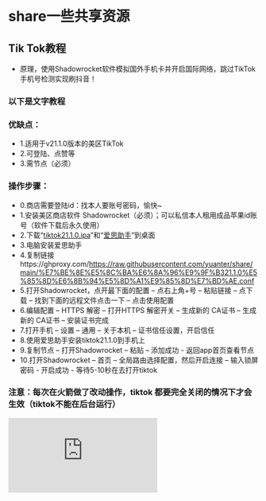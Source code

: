 # share一些共享资源


## Tik Tok教程
* 原理，使用Shadowrocket软件模拟国外手机卡并开启国际网络，跳过TikTok手机号检测实现刷抖音！



### 以下是文字教程

### 优缺点：

* 1.适用于v21.1.0版本的美区TikTok
* 2.可登陆、点赞等
* 3.需节点（必须）

### 操作步骤：
* 0.商店需要登陆id：找本人要账号密码，愉快~
* 1.安装美区商店软件 Shadowrocket（必须）；可以私信本人租用成品苹果id账号（软件下载后永久使用）
* 2.下载“[tiktok21.1.0.ipa](https://ghproxy.com/https://github.com/yuanter/share/raw/main/TikTok%2021.1.0%EF%BC%88%E9%99%A2%E9%95%BF%E8%B4%A6%E5%8F%B7%E7%89%88%EF%BC%89.ipa "tiktok21.1.0.ipa")”和“[爱思助手](https://ghproxy.com/https://github.com/yuanter/share/raw/main/%E7%88%B1%E6%80%9D%E5%8A%A9%E6%89%8B.exe "爱思助手")”到桌面
* 3.电脑安装爱思助手
* 4.复制链接https://ghproxy.com/https://raw.githubusercontent.com/yuanter/share/main/%E7%BE%8E%E5%8C%BA%E6%8A%96%E9%9F%B321.1.0%E5%85%8D%E6%8B%94%E5%8D%A1%E9%85%8D%E7%BD%AE.conf
* 5.打开Shadowrocket，点开最下面的配置 – 点右上角+号 – 粘贴链接 – 点下载 – 找到下面的远程文件点击一下 – 点击使用配置
* 6.编辑配置 – HTTPS 解密 – 打开HTTPS 解密开关 – 生成新的 CA证书 – 生成新的 CA证书 –  安装证书完成
* 7.打开手机 – 设置 – 通用 – 关于本机 – 证书信任设置，开启信任
* 8.使用爱思助手安装tiktok21.1.0到手机上
* 9.复制节点 – 打开Shadowrocket – 粘贴 – 添加成功 - 返回app首页查看节点
* 10.打开Shadowrocket – 首页 – 全局路由选择配置，然后开启连接 – 输入锁屏密码 - 开启成功 - 等待5-10秒在去打开tiktok 


### 注意：每次在火箭做了改动操作，tiktok 都要完全关闭的情况下才会生效（tiktok不能在后台运行）

![](https://raw.githubusercontent.com/yuanter/share/main/%E5%82%BB%E5%A6%9E%E6%8F%92%E4%BB%B6/%E5%A4%A9%E8%A1%8C%E6%95%B0%E6%8D%AE%E6%8F%92%E4%BB%B6/README.md)
